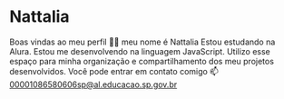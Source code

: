 # Nattalia
Boas vindas ao meu perfil 💙💙
meu nome é Nattalia
Estou estudando na Alura.
Estou me desenvolvendo na linguagem JavaScript.
Utilizo esse espaço para minha organização e compartilhamento dos meu projetos desenvolvidos.
Você pode entrar em contato comigo 📫
00001086580606sp@al.educacao.sp.gov.br
